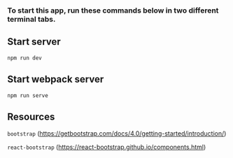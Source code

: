 ### To start this app, run these commands below in two different terminal tabs.

## Start server
`npm run dev`

## Start webpack server
`npm run serve`

## Resources

`bootstrap`
(https://getbootstrap.com/docs/4.0/getting-started/introduction/)

`react-bootstrap`
(https://react-bootstrap.github.io/components.html)